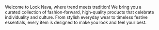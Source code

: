 Welcome to Look Nava, where trend meets tradition!
We bring you a curated collection of fashion-forward, high-quality products that celebrate individuality and culture. From stylish everyday wear to timeless festive essentials, every item is designed to make you look and feel your best.

